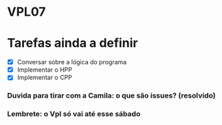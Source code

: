 # VPL07
# Tarefas ainda a definir
- [x] Conversar sobre a lógica do programa
- [x] Implementar o HPP
- [x] Implementar o CPP

### Duvida para tirar com a Camila: o que são issues? (resolvido)
### Lembrete: o Vpl só vai até esse sábado
